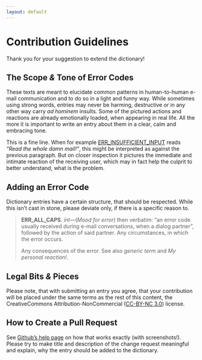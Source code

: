 ```yaml
---
layout: default
---
```


# Contribution Guidelines

Thank you for your suggestion to extend the dictionary!

## The Scope _&_ Tone of Error Codes

These texts are meant to elucidate common patterns in human-to-human e-mail
communication and to do so in a light and funny way. While sometimes using
strong words, entries may never be harming, destructive or in any other way
carry _ad hominem_ insults. Some of the pictured actions and reactions are
already emotionally loaded, when appearing in real life. All the more it is
important to write an entry about them in a clear, calm and embracing tone.

This is a fine line. When for example
[ERR_INSUFFICIENT_INPUT](ERR_INSUFFICIENT_INPUT) reads _“Read the whole damn
mail!”_, this might be interpreted as against the previous paragraph. But on
closer inspection it pictures the immediate and intimate reaction of the
receiving user, which may in fact help the culprit to better understand, what
is the problem.

## Adding an Error Code

Dictionary entries have a certain structure, that should be respected. While
this isn’t cast in stone, please deviate only, if there is a specific reason
to.

> __ERR_ALL_CAPS__.
> _int_—(_Mood for error_) then verbatim: “an error code usually received
> during e-mail conversations, when a dialog partner”, followed by the action
> of said partner. Any circumstances, in which the error occurs.
>
> Any consequences of the error.
> See also _generic term_ and _My personal reaction!_.

## Legal Bits _&_ Pieces

Please note, that with submitting an entry you agree, that your contribution
will be placed under the same terms as the rest of this content, the
CreativeCommons Attribution-NonCommercial
([CC-BY-NC 3.0](https://creativecommons.org/licenses/by-nc/3.0/)) license.

## How to Create a Pull Request

See [Github’s help page](https://help.github.com/articles/using-pull-requests/)
on how that works exactly (with screenshots!). Please try to make title and
description of the change request meaningful and explain, why the entry
should be added to the dictionary.
